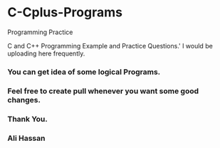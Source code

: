 # C-Cplus-Programs
Programming Practice 

C and C++ Programming Example and Practice Questions.'
I would be uploading here frequently.
### You can get idea of some logical Programs.
### Feel free to create pull whenever you want some good changes.
### Thank You.

### Ali Hassan
